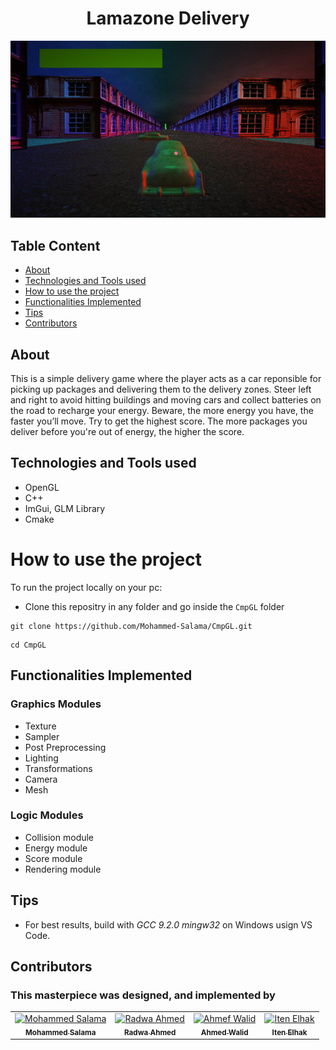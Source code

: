# <h1 align="center"> Lamazone Delivery </h1>


![peugeot-504-taxi-3d-model-max](https://github.com/Mohammed-Salama/CmpGL/blob/main/screenshots/Capture2.png)
## Table Content
- [About](#About)
- [Technologies and Tools used](#Technologies-and-Tools-used)
- [How to use the project](#How-to-use-the-project)
- [Functionalities Implemented](#Functionalities-Implemented)
- [Tips](#Tips)
- [Contributors](#Contributors)


## About
This is a simple delivery game where the player acts as a car reponsible for picking up packages and delivering them to the delivery zones. Steer left and right to avoid hitting buildings and moving cars and collect batteries on the road to recharge your energy. Beware, the more energy you have, the faster you’ll move. Try to get the highest score. The more packages you deliver before you're out of energy, the higher the score.

## Technologies and Tools used
- OpenGL
- C++
- ImGui, GLM Library
- Cmake
# How to use the project
To run the project locally on your pc:
- Clone this repositry in any folder and go inside the ```CmpGL``` folder
```
git clone https://github.com/Mohammed-Salama/CmpGL.git
```
```
cd CmpGL
```
## Functionalities Implemented
### Graphics Modules
- Texture
- Sampler
- Post Preprocessing
- Lighting
- Transformations
- Camera 
- Mesh
### Logic Modules
- Collision module
- Energy module
- Score module
- Rendering module
## Tips
- For best results, build with _GCC 9.2.0 mingw32_ on Windows usign VS Code.
## Contributors
### This masterpiece was designed, and implemented by
<table align="center">
  <tr>
    <td align="center">
    <a href="https://github.com/Mohammed-Salama" target="_black">
    <img src="https://avatars.githubusercontent.com/u/62220722?v=4" width="100px;" alt="Mohammed Salama"/>
    <br />
    <sub><b>Mohammed Salama</b></sub></a>
    </td>
    <td align="center">
    <a href="https://github.com/radwaahmed2132000" target="_black">
    <img src="https://avatars.githubusercontent.com/u/56734728?v=4" width="100px;" alt="Radwa Ahmed"/>
    <br />
    <sub><b>Radwa Ahmed</b></sub></a>
    </td>
    <td align="center">
    <a href="https://github.com/Ahmed-walid" target="_black">
    <img src="https://avatars.githubusercontent.com/u/62077516?v=4" width="100px;" alt="Ahmef Walid"/>
    <br />
    <sub><b>Ahmed Walid</b></sub></a>
    </td>
    <td align="center">
    <a href="https://github.com/Iten-No-404" target="_black">
    <img src="https://avatars.githubusercontent.com/u/56697800?v=4" width="100px;" alt="Iten Elhak"/>
    <br />
    <sub><b>Iten Elhak</b></sub></a>
    </td>
  </tr>
 </table>
